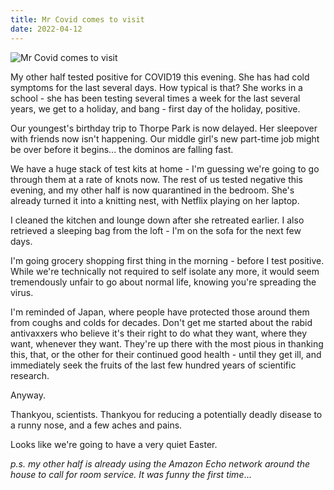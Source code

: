 ```yaml
---
title: Mr Covid comes to visit
date: 2022-04-12
---
```


![Mr Covid comes to visit](https://source.unsplash.com/d34DtRp1bqo/1600x900)

My other half tested positive for COVID19 this evening. She has had cold symptoms for the last several days. How typical is that? She works in a school - she has been testing several times a week for the last several years, we get to a holiday, and bang - first day of the holiday, positive.

Our youngest's birthday trip to Thorpe Park is now delayed. Her sleepover with friends now isn't happening. Our middle girl's new part-time job might be over before it begins... the dominos are falling fast.

We have a huge stack of test kits at home - I'm guessing we're going to go through them at a rate of knots now. The rest of us tested negative this evening, and my other half is now quarantined in the bedroom. She's already turned it into a knitting nest, with Netflix playing on her laptop.

I cleaned the kitchen and lounge down after she retreated earlier. I also retrieved a sleeping bag from the loft - I'm on the sofa for the next few days.

I'm going grocery shopping first thing in the morning - before I test positive. While we're technically not required to self isolate any more, it would seem tremendously unfair to go about normal life, knowing you're spreading the virus.

I'm reminded of Japan, where people have protected those around them from coughs and colds for decades. Don't get me started about the rabid antivaxxers who believe it's their right to do what they want, where they want, whenever they want. They're up there with the most pious in thanking this, that, or the other for their continued good health - until they get ill, and immediately seek the fruits of the last few hundred years of scientific research.

Anyway.

Thankyou, scientists. Thankyou for reducing a potentially deadly disease to a runny nose, and a few aches and pains.

Looks like we're going to have a very quiet Easter.

*p.s. my other half is already using the Amazon Echo network around the house to call for room service. It was funny the first time*...
